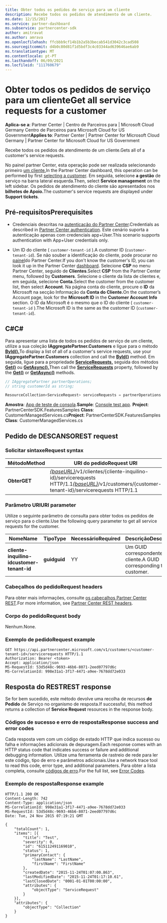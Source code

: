 ```yaml
---
title: Obter todos os pedidos de serviço para um cliente
description: Recebe todos os pedidos de atendimento de um cliente.
ms.date: 12/15/2017
ms.service: partner-dashboard
ms.subservice: partnercenter-sdk
author: amitravat
ms.author: amrava
ms.openlocfilehash: ffcbbb9cf14b1b2a5b3becab541d3042c3cad508
ms.sourcegitcommit: d4b0c80d81f1d5bdf3c4c03344ad639646ae6ab9
ms.translationtype: MT
ms.contentlocale: pt-PT
ms.lasthandoff: 06/09/2021
ms.locfileid: "111760679"
---
```

# <a name="get-all-service-requests-for-a-customer"></a><span data-ttu-id="02633-103">Obter todos os pedidos de serviço para um cliente</span><span class="sxs-lookup"><span data-stu-id="02633-103">Get all service requests for a customer</span></span>

<span data-ttu-id="02633-104">**Aplica-se a**: Partner Center | Centro de Parceiros para | Microsoft Cloud Germany Centro de Parceiros para Microsoft Cloud for US Government</span><span class="sxs-lookup"><span data-stu-id="02633-104">**Applies to**: Partner Center | Partner Center for Microsoft Cloud Germany | Partner Center for Microsoft Cloud for US Government</span></span>

<span data-ttu-id="02633-105">Recebe todos os pedidos de atendimento de um cliente.</span><span class="sxs-lookup"><span data-stu-id="02633-105">Gets all of a customer's service requests.</span></span>

<span data-ttu-id="02633-106">No painel partner Center, esta operação pode ser realizada selecionando primeiro [um cliente.](get-a-customer-by-name.md)</span><span class="sxs-lookup"><span data-stu-id="02633-106">In the Partner Center dashboard, this operation can be performed by first [selecting a customer](get-a-customer-by-name.md).</span></span> <span data-ttu-id="02633-107">Em seguida, selecione **a gestão** de serviço na barra lateral esquerda.</span><span class="sxs-lookup"><span data-stu-id="02633-107">Then, select **Service management** on the left sidebar.</span></span> <span data-ttu-id="02633-108">Os pedidos de atendimento do cliente são apresentados nos **bilhetes de Apoio.**</span><span class="sxs-lookup"><span data-stu-id="02633-108">The customer's service requests are displayed under **Support tickets**.</span></span>

## <a name="prerequisites"></a><span data-ttu-id="02633-109">Pré-requisitos</span><span class="sxs-lookup"><span data-stu-id="02633-109">Prerequisites</span></span>

- <span data-ttu-id="02633-110">Credenciais descritas na [autenticação do Partner Center](partner-center-authentication.md).</span><span class="sxs-lookup"><span data-stu-id="02633-110">Credentials as described in [Partner Center authentication](partner-center-authentication.md).</span></span> <span data-ttu-id="02633-111">Este cenário suporta a autenticação apenas com credenciais app+User.</span><span class="sxs-lookup"><span data-stu-id="02633-111">This scenario supports authentication with App+User credentials only.</span></span>

- <span data-ttu-id="02633-112">Um ID do cliente ( `customer-tenant-id` ).</span><span class="sxs-lookup"><span data-stu-id="02633-112">A customer ID (`customer-tenant-id`).</span></span> <span data-ttu-id="02633-113">Se não souber a identificação do cliente, pode procurar no [painel](https://partner.microsoft.com/dashboard)do Partner Center.</span><span class="sxs-lookup"><span data-stu-id="02633-113">If you don't know the customer's ID, you can look it up in the Partner Center [dashboard](https://partner.microsoft.com/dashboard).</span></span> <span data-ttu-id="02633-114">Selecione **CSP** no menu Partner Center, seguido de **Clientes**.</span><span class="sxs-lookup"><span data-stu-id="02633-114">Select **CSP** from the Partner Center menu, followed by **Customers**.</span></span> <span data-ttu-id="02633-115">Selecione o cliente da lista de clientes e, em seguida, selecione **Conta.**</span><span class="sxs-lookup"><span data-stu-id="02633-115">Select the customer from the customer list, then select **Account**.</span></span> <span data-ttu-id="02633-116">Na página conta do cliente, procure o **ID** da Microsoft na secção Informação da **Conta do Cliente.**</span><span class="sxs-lookup"><span data-stu-id="02633-116">On the customer’s Account page, look for the **Microsoft ID** in the **Customer Account Info** section.</span></span> <span data-ttu-id="02633-117">O ID da Microsoft é o mesmo que o ID do cliente ( `customer-tenant-id` ).</span><span class="sxs-lookup"><span data-stu-id="02633-117">The Microsoft ID is the same as the customer ID  (`customer-tenant-id`).</span></span>

## <a name="c"></a><span data-ttu-id="02633-118">C\#</span><span class="sxs-lookup"><span data-stu-id="02633-118">C\#</span></span>

<span data-ttu-id="02633-119">Para apresentar uma lista de todos os pedidos de serviço de um cliente, utilize a sua coleção **IAggregatePartner.Customers** e ligue para o método [**ById().**](/dotnet/api/microsoft.store.partnercenter.customers.icustomercollection.byid)</span><span class="sxs-lookup"><span data-stu-id="02633-119">To display a list of all of a customer's service requests, use your **IAggregatePartner.Customers** collection and call the [**ById()**](/dotnet/api/microsoft.store.partnercenter.customers.icustomercollection.byid) method.</span></span> <span data-ttu-id="02633-120">Em seguida, ligue para a propriedade [**ServiceRequests,**](/dotnet/api/microsoft.store.partnercenter.customers.icustomer.servicerequests) seguida dos métodos [**Get()**](/dotnet/api/microsoft.store.partnercenter.servicerequests.iservicerequestcollection.get) ou [**GetAsync().**](/dotnet/api/microsoft.store.partnercenter.servicerequests.iservicerequestcollection.getasync)</span><span class="sxs-lookup"><span data-stu-id="02633-120">Then call the [**ServiceRequests**](/dotnet/api/microsoft.store.partnercenter.customers.icustomer.servicerequests) property, followed by the [**Get()**](/dotnet/api/microsoft.store.partnercenter.servicerequests.iservicerequestcollection.get) or [**GetAsync()**](/dotnet/api/microsoft.store.partnercenter.servicerequests.iservicerequestcollection.getasync) methods.</span></span>

``` csharp
// IAggregatePartner partnerOperations;
// string customerId as string;

ResourceCollection<ServiceRequest> serviceRequests = partnerOperations.Customers.ById(customerId).ServiceRequests.Get();
```

<span data-ttu-id="02633-121">**Amostra**: [App de teste de consola](console-test-app.md).</span><span class="sxs-lookup"><span data-stu-id="02633-121">**Sample**: [Console test app](console-test-app.md).</span></span> <span data-ttu-id="02633-122">**Project**: PartnerCenterSDK.FeaturesSamples **Class**: CustomerManagedServices.cs</span><span class="sxs-lookup"><span data-stu-id="02633-122">**Project**: PartnerCenterSDK.FeaturesSamples **Class**: CustomerManagedServices.cs</span></span>

## <a name="rest-request"></a><span data-ttu-id="02633-123">Pedido de DESCANSO</span><span class="sxs-lookup"><span data-stu-id="02633-123">REST request</span></span>

### <a name="request-syntax"></a><span data-ttu-id="02633-124">Solicitar sintaxe</span><span class="sxs-lookup"><span data-stu-id="02633-124">Request syntax</span></span>

| <span data-ttu-id="02633-125">Método</span><span class="sxs-lookup"><span data-stu-id="02633-125">Method</span></span>  | <span data-ttu-id="02633-126">URI do pedido</span><span class="sxs-lookup"><span data-stu-id="02633-126">Request URI</span></span>                                                                                            |
|---------|--------------------------------------------------------------------------------------------------------|
| <span data-ttu-id="02633-127">**Obter**</span><span class="sxs-lookup"><span data-stu-id="02633-127">**GET**</span></span> | <span data-ttu-id="02633-128">[*{baseURL}*](partner-center-rest-urls.md)/v1/clientes/{cliente-inquilino-id}/servicerequests HTTP/1.1</span><span class="sxs-lookup"><span data-stu-id="02633-128">[*{baseURL}*](partner-center-rest-urls.md)/v1/customers/{customer-tenant-id}/servicerequests HTTP/1.1</span></span> |

### <a name="uri-parameter"></a><span data-ttu-id="02633-129">Parâmetro URI</span><span class="sxs-lookup"><span data-stu-id="02633-129">URI parameter</span></span>

<span data-ttu-id="02633-130">Utilize o seguinte parâmetro de consulta para obter todos os pedidos de serviço para o cliente.</span><span class="sxs-lookup"><span data-stu-id="02633-130">Use the following query parameter to get all service requests for the customer.</span></span>

| <span data-ttu-id="02633-131">Nome</span><span class="sxs-lookup"><span data-stu-id="02633-131">Name</span></span>                   | <span data-ttu-id="02633-132">Tipo</span><span class="sxs-lookup"><span data-stu-id="02633-132">Type</span></span>     | <span data-ttu-id="02633-133">Necessário</span><span class="sxs-lookup"><span data-stu-id="02633-133">Required</span></span> | <span data-ttu-id="02633-134">Descrição</span><span class="sxs-lookup"><span data-stu-id="02633-134">Description</span></span>                            |
|------------------------|----------|----------|----------------------------------------|
| <span data-ttu-id="02633-135">**cliente-inquilino-id**</span><span class="sxs-lookup"><span data-stu-id="02633-135">**customer-tenant-id**</span></span> | <span data-ttu-id="02633-136">**guid**</span><span class="sxs-lookup"><span data-stu-id="02633-136">**guid**</span></span> | <span data-ttu-id="02633-137">Y</span><span class="sxs-lookup"><span data-stu-id="02633-137">Y</span></span>        | <span data-ttu-id="02633-138">Um GUID correspondente ao cliente.</span><span class="sxs-lookup"><span data-stu-id="02633-138">A GUID corresponding to the customer.</span></span> |

### <a name="request-headers"></a><span data-ttu-id="02633-139">Cabeçalhos do pedido</span><span class="sxs-lookup"><span data-stu-id="02633-139">Request headers</span></span>

<span data-ttu-id="02633-140">Para obter mais informações, consulte [os cabeçalhos Partner Center REST](headers.md).</span><span class="sxs-lookup"><span data-stu-id="02633-140">For more information, see [Partner Center REST headers](headers.md).</span></span>

### <a name="request-body"></a><span data-ttu-id="02633-141">Corpo do pedido</span><span class="sxs-lookup"><span data-stu-id="02633-141">Request body</span></span>

<span data-ttu-id="02633-142">Nenhum.</span><span class="sxs-lookup"><span data-stu-id="02633-142">None.</span></span>

### <a name="request-example"></a><span data-ttu-id="02633-143">Exemplo de pedido</span><span class="sxs-lookup"><span data-stu-id="02633-143">Request example</span></span>

```http
GET https://api.partnercenter.microsoft.com/v1/customers/<customer-tenant-id>/servicerequests HTTP/1.1
Authorization: Bearer <token>
Accept: application/json
MS-RequestId: 53d5d48c-9693-46b6-8071-2eed07797d6c
MS-CorrelationId: 998e31a1-3f17-4471-a9ee-7678dd72e033
```

## <a name="rest-response"></a><span data-ttu-id="02633-144">Resposta do REST</span><span class="sxs-lookup"><span data-stu-id="02633-144">REST response</span></span>

<span data-ttu-id="02633-145">Se for bem sucedido, este método devolve uma recolha de recursos **de Pedido** de Serviço no organismo de resposta.</span><span class="sxs-lookup"><span data-stu-id="02633-145">If successful, this method returns a collection of **Service Request** resources in the response body.</span></span>

### <a name="response-success-and-error-codes"></a><span data-ttu-id="02633-146">Códigos de sucesso e erro de resposta</span><span class="sxs-lookup"><span data-stu-id="02633-146">Response success and error codes</span></span>

<span data-ttu-id="02633-147">Cada resposta vem com um código de estado HTTP que indica sucesso ou falha e informações adicionais de depuragem.</span><span class="sxs-lookup"><span data-stu-id="02633-147">Each response comes with an HTTP status code that indicates success or failure and additional debugging information.</span></span> <span data-ttu-id="02633-148">Utilize uma ferramenta de rastreio de rede para ler este código, tipo de erro e parâmetros adicionais.</span><span class="sxs-lookup"><span data-stu-id="02633-148">Use a network trace tool to read this code, error type, and additional parameters.</span></span> <span data-ttu-id="02633-149">Para obter a lista completa, consulte [códigos de erro](error-codes.md).</span><span class="sxs-lookup"><span data-stu-id="02633-149">For the full list, see [Error Codes](error-codes.md).</span></span>

### <a name="response-example"></a><span data-ttu-id="02633-150">Exemplo de resposta</span><span class="sxs-lookup"><span data-stu-id="02633-150">Response example</span></span>

```http
HTTP/1.1 200 OK
Content-Length: 742
Content-Type: application/json
MS-CorrelationId: 998e31a1-3f17-4471-a9ee-7678dd72e033
MS-RequestId: 53d5d48c-9693-46b6-8071-2eed07797d6c
Date: Tue, 24 Nov 2015 07:19:21 GMT

{
    "totalCount": 1,
    "items": [{
        "title": "Test",
        "severity": 0,
        "id": "615112491169010",
        "status": 1,
        "primaryContact": {
            "lastName": "LastName",
            "firstName": "FirstName"
        },
        "createdDate": "2015-11-24T01:07:00.863",
        "lastModifiedDate": "2015-11-24T01:17:10.61",
        "lastClosedDate": "0001-01-01T00:00:00",
        "attributes": {
            "objectType": "ServiceRequest"
        }
    }],
    "attributes": {
        "objectType": "Collection"
    }
}
```
